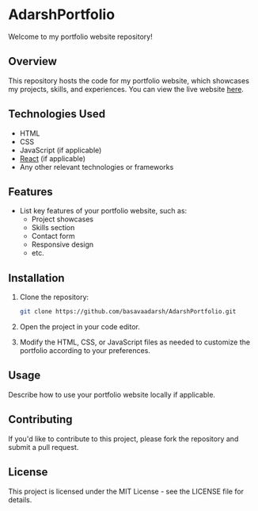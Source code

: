 # AdarshPortfolio

Welcome to my portfolio website repository!

## Overview

This repository hosts the code for my portfolio website, which showcases my projects, skills, and experiences. You can view the live website [here](https://your-portfolio-website-url).

## Technologies Used

- HTML
- CSS
- JavaScript (if applicable)
- [React](https://reactjs.org/) (if applicable)
- Any other relevant technologies or frameworks

## Features

- List key features of your portfolio website, such as:
  - Project showcases
  - Skills section
  - Contact form
  - Responsive design
  - etc.

## Installation

1. Clone the repository:
   ```bash
   git clone https://github.com/basavaadarsh/AdarshPortfolio.git

2. Open the project in your code editor.

3. Modify the HTML, CSS, or JavaScript files as needed to customize the portfolio according to your preferences.

## Usage
Describe how to use your portfolio website locally if applicable.

## Contributing
If you'd like to contribute to this project, please fork the repository and submit a pull request.

## License
This project is licensed under the MIT License - see the LICENSE file for details.
